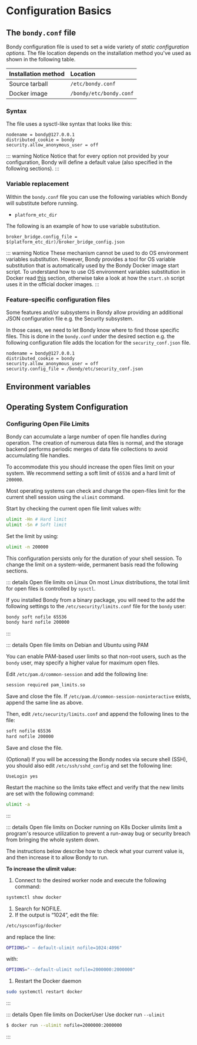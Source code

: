 # Configuration Basics

## The `bondy.conf` file
Bondy configuration file is used to set a wide variety of *static configuration options*. The file location depends on the installation method you've used as shown in the following table.

|Installation method|Location|
|:---|:---|
|Source tarball|`/etc/bondy.conf`|
|Docker image|`/bondy/etc/bondy.conf`|


### Syntax
The file uses a sysctl-like syntax that looks like this:

```text
nodename = bondy@127.0.0.1
distributed_cookie = bondy
security.allow_anonymous_user = off
```

::: warning Notice
Notice that for every option not provided by your configuration, Bondy will define a default value (also specified in the following sections).
:::


### Variable replacement

Within the `bondy.conf` file you can use the following variables which Bondy will substitute before running.

- `platform_etc_dir`

The following is an example of how to use variable substitution.

```
broker_bridge.config_file = $(platform_etc_dir)/broker_bridge_config.json
```

::: warning Notice
These mechanism cannot be used to do OS environment variables substitution.
However, Bondy provides a tool for OS variable substitution that is automatically used by the Bondy Docker image start script. To understand how to use OS environment variables substitution in Docker read [this](https://www.notion.so/Installing-Bondy-ae4e908297e44a02a82f1d4b7e7ff0b4) section, otherwise take a look at how the `start.sh` script uses it in the official docker images.
:::

### Feature-specific configuration files

Some features and/or subsystems in Bondy allow providing an additional JSON configuration file e.g. the Security subsystem.

In those cases, we need to let Bondy know where to find those specific files. This is done in the `bondy.conf` under the desired section e.g. the following configuration file adds the location for the `security_conf.json` file.

```
nodename = bondy@127.0.0.1
distributed_cookie = bondy
security.allow_anonymous_user = off
security.config_file = /bondy/etc/security_conf.json
```

## Environment variables

## Operating System Configuration

### Configuring Open File Limits

Bondy can accumulate a large number of open file handles during operation. The creation of numerous data files is normal, and the storage backend performs periodic merges of data file collections to avoid accumulating file handles.

To accommodate this you should increase the open files limit on your system. We recommend setting a soft limit of `65536` and a hard limit of `200000`.

Most operating systems can check and change the open-files limit for the current shell session using the `ulimit` command.

Start by checking the current open file limit values with:

```bash
ulimit -Hn # Hard limit
ulimit -Sn # Soft limit
```

Set the limit by using:

```bash
ulimit -n 200000
```

This configuration persists only for the duration of your shell session. To change the limit on a system-wide, permanent basis read the following sections.

::: details Open file limits on Linux
On most Linux distributions, the total limit for open files is controlled by `sysctl`.

If you installed Bondy from a binary package, you will need to the add the following settings to the `/etc/security/limits.conf` file for the `bondy` user:

```bash
bondy soft nofile 65536
bondy hard nofile 200000
```
:::


::: details Open file limits on Debian and Ubuntu using PAM

You can enable PAM-based user limits so that non-root users, such as the `bondy` user, may specify a higher value for maximum open files.

Edit `/etc/pam.d/common-session` and add the following line:

```bash
session required pam_limits.so
```

Save and close the file.
If `/etc/pam.d/common-session-noninteractive` exists, append the same line as above.

Then, edit `/etc/security/limits.conf` and append the following lines to the file:

```bash
soft nofile 65536
hard nofile 200000
```

Save and close the file.

(Optional) If you will be accessing the Bondy nodes via secure shell (SSH), you should also edit `/etc/ssh/sshd_config` and set the following line:

```
UseLogin yes
```



Restart the machine so the limits take effect and verify that the new limits are set with the following command:

```bash
ulimit -a
```
:::

::: details Open file limits on Docker running on K8s
Docker ulimits limit a program's resource utilization to prevent a run-away bug or security breach from bringing the whole system down.

The instructions below describe how to check what your current value is, and then increase it to allow Bondy to run.

**To increase the ulimit value:**

1. Connect to the desired worker node and execute the following command:

```bash
systemctl show docker
```

1. Search for NOFILE.
2. If the output is “1024”, edit the file:

```bash
/etc/sysconfig/docker
```

and replace the line:

```bash
OPTIONS=" — default-ulimit nofile=1024:4096"
```

with:

```bash
OPTIONS="--default-ulimit nofile=2000000:2000000"
```

1. Restart the Docker daemon

```bash
sudo systemctl restart docker
```
:::

::: details Open file limits on DockerUser
Use docker run `--ulimit`

```bash
$ docker run --ulimit nofile=2000000:2000000
```
:::
